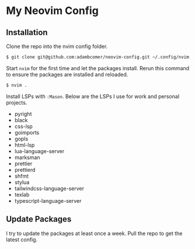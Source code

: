 # My Neovim Config

## Installation

Clone the repo into the nvim config folder.

```sh
$ git clone git@github.com:adambcomer/neovim-config.git ~/.config/nvim
```

Start `nvim` for the first time and let the packages install. Rerun this command to ensure the packages are installed and reloaded.

```sh
$ nvim .
```

Install LSPs with `:Mason`. Below are the LSPs I use for work and personal projects.

- pyright
- black
- css-lsp
- goimports
- gopls
- html-lsp
- lua-language-server
- marksman
- prettier
- prettierd
- shfmt
- stylua
- tailwindcss-language-server
- texlab
- typescript-language-server

## Update Packages

I try to update the packages at least once a week. Pull the repo to get the latest config.

